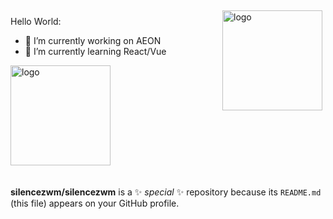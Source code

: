<img src="https://github-readme-stats.vercel.app/api?username=silencezwm&show_icons=true" alt="logo" height="160" align="right" style="margin: 5px; margin-bottom: 20px;" />

 Hello World:

- 🔭 I’m currently working on AEON
- 🌱 I’m currently learning React/Vue

<img src="https://github-profile-trophy.vercel.app/?username=silencezwm&theme=flat&column=7" alt="logo" height="160" align="center" style="margin: auto; margin-bottom: 20px;" />


**silencezwm/silencezwm** is a ✨ _special_ ✨ repository because its `README.md` (this file) appears on your GitHub profile.
